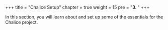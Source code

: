 +++
title = "Chalice Setup"
chapter = true
weight = 15
pre = "<b>3. </b>"
+++

In this section, you will learn about and set up some of the essentials for the Chalice project.

